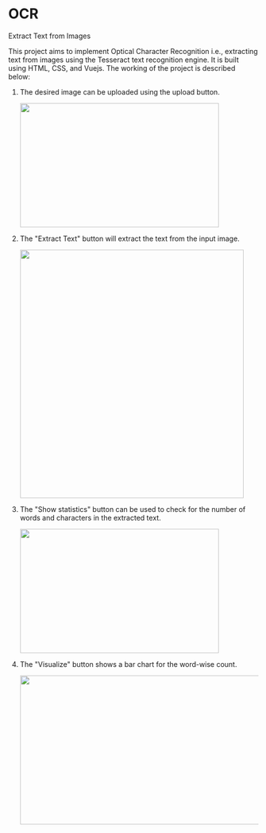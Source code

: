 # OCR
Extract Text from Images

This project aims to implement Optical Character Recognition i.e., extracting text from images using the Tesseract text recognition engine. It is built using HTML, CSS, and Vuejs. The working of the project is described below:
1) The desired image can be uploaded using the upload button.

   <img src="https://github.com/Meghna0907/OCR/assets/84454062/7dd2b252-e5bf-4103-8681-7920b3733e7d" width="400" height="250">

2) The "Extract Text" button will extract the text from the input image.

   <img src="https://github.com/Meghna0907/OCR/assets/84454062/06b8c185-2c7a-41ef-9323-084c071fb844" width="450" height="500">

3) The "Show statistics" button can be used to check for the number of words and characters in the extracted text.

   <img src="https://github.com/Meghna0907/OCR/assets/84454062/0dbb13c9-48e6-4e28-8218-8a967fd214b9" width="400" height="250">

4) The "Visualize" button shows a bar chart for the word-wise count.

   <img src="https://github.com/Meghna0907/OCR/assets/84454062/10caffb0-d394-4f1d-b9f9-734a9fc5a496" width="500" height="300">

